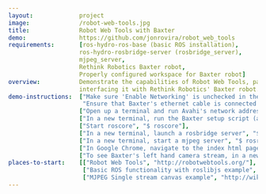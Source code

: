 ```yaml
---
layout:             project
image:              /robot-web-tools.jpg
title:              Robot Web Tools with Baxter
demo:               https://github.com/jonrovira/robot_web_tools
requirements:       [ros-hydro-ros-base (basic ROS installation), 
                    ros-hydro-rosbridge-server (rosbridge_server),
                    mjpeg_server,
                    Rethink Robotics Baxter robot,
                    Properly configured workspace for Baxter robot]
overview:           Demonstrate the capabilities of Robot Web Tools, particularly when 
                    interfacing it with Rethink Robotics' Baxter robot. The included demo contains code to publish a simple message to a ROS Topic, stream one of Baxter's camera feeds, and control Baxter's left arm, al via a web browser.
demo-instructions:  ["Make sure 'Enable Networking' is unchecked in the networking menu of your computer",
                     "Ensure that Baxter's ethernet cable is connected to your computer",
                    ["Open up a terminal and run Avahi's network address configuration daemon", "$ sudo avahi-autoipd eth0"],
                    ["In a new terminal, run the Baxter setup script (assuming it's properly configured) that is located in the root directory of your ROS workspace", "$ ./baxter.sh"],
                    ["Start roscore", "$ roscore"],
                    ["In a new terminal, launch a rosbridge server", "$ roslaunch rosbridge_server rosbridge_websocket.launch"],
                    ["In a new terminal, start a mjpeg server", "$ rosrun mjpeg_server mjpeg_server"],
                    ["In Google Chrome, navigate to the index html page from the demo repository", "file:///path/to/file/index.html"],
                    ["To see Baxter's left hand camera stream, in a new terminal, run the startcamera script", "$rosrun robot_web_tools startcamera.py"]]
places-to-start:    [["Robot Web Tools", "http://robotwebtools.org/"],
                     ["Basic ROS functionality with roslibjs example", "http://wiki.ros.org/roslibjs/Tutorials/BasicRosFunctionality"],
                     ["MJPEG Single stream canvas example", "http://wiki.ros.org/mjpegcanvasjs/Tutorials/CreatingASingleStreamCanvas"]]
---
```



